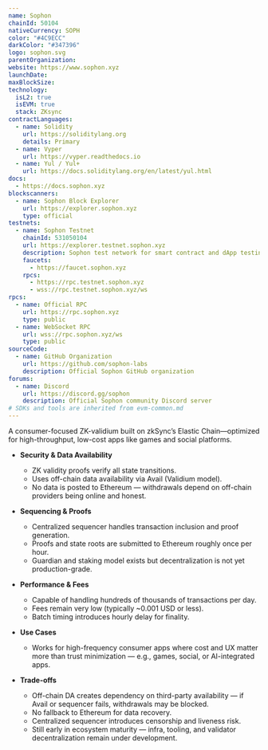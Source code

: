```yaml
---
name: Sophon
chainId: 50104
nativeCurrency: SOPH
color: "#4C9ECC"
darkColor: "#347396"
logo: sophon.svg
parentOrganization: 
website: https://www.sophon.xyz
launchDate: 
maxBlockSize: 
technology:
  isL2: true
  isEVM: true
  stack: ZKsync
contractLanguages:
  - name: Solidity
    url: https://soliditylang.org
    details: Primary
  - name: Vyper
    url: https://vyper.readthedocs.io
  - name: Yul / Yul+
    url: https://docs.soliditylang.org/en/latest/yul.html
docs:
  - https://docs.sophon.xyz
blockscanners:
  - name: Sophon Block Explorer
    url: https://explorer.sophon.xyz
    type: official
testnets:
  - name: Sophon Testnet
    chainId: 531050104
    url: https://explorer.testnet.sophon.xyz
    description: Sophon test network for smart contract and dApp testing
    faucets:
      - https://faucet.sophon.xyz
    rpcs:
      - https://rpc.testnet.sophon.xyz
      - wss://rpc.testnet.sophon.xyz/ws
rpcs:
  - name: Official RPC
    url: https://rpc.sophon.xyz
    type: public
  - name: WebSocket RPC
    url: wss://rpc.sophon.xyz/ws
    type: public
sourceCode:
  - name: GitHub Organization
    url: https://github.com/sophon-labs
    description: Official Sophon GitHub organization
forums:
  - name: Discord
    url: https://discord.gg/sophon
    description: Official Sophon community Discord server
# SDKs and tools are inherited from evm-common.md
---
```


A consumer-focused ZK-validium built on zkSync’s Elastic Chain—optimized for high-throughput, low-cost apps like games and social platforms.

- **Security & Data Availability**  
  - ZK validity proofs verify all state transitions.  
  - Uses off-chain data availability via Avail (Validium model).  
  - No data is posted to Ethereum — withdrawals depend on off-chain providers being online and honest.

- **Sequencing & Proofs**  
  - Centralized sequencer handles transaction inclusion and proof generation.  
  - Proofs and state roots are submitted to Ethereum roughly once per hour.  
  - Guardian and staking model exists but decentralization is not yet production-grade.

- **Performance & Fees**  
  - Capable of handling hundreds of thousands of transactions per day.  
  - Fees remain very low (typically ~0.001 USD or less).  
  - Batch timing introduces hourly delay for finality.

- **Use Cases**  
  - Works for high-frequency consumer apps where cost and UX matter more than trust minimization — e.g., games, social, or AI-integrated apps.

- **Trade-offs**  
  - Off-chain DA creates dependency on third-party availability — if Avail or sequencer fails, withdrawals may be blocked.  
  - No fallback to Ethereum for data recovery.  
  - Centralized sequencer introduces censorship and liveness risk.  
  - Still early in ecosystem maturity — infra, tooling, and validator decentralization remain under development.